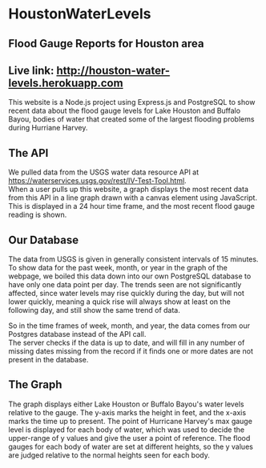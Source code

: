 # HoustonWaterLevels
## Flood Gauge Reports for Houston area

## Live link: http://houston-water-levels.herokuapp.com

This website is a Node.js project using Express.js and PostgreSQL to show recent data about the flood gauge levels for 
Lake Houston and Buffalo Bayou, bodies of water that created some of the largest flooding problems during Hurriane Harvey.
## The API
We pulled data from the USGS water data resource API at https://waterservices.usgs.gov/rest/IV-Test-Tool.html.  
When a user pulls up this website, a graph displays the most recent data from this API in a line graph drawn with a canvas 
element using JavaScript.  This is displayed in a 24 hour time frame, and the most recent flood gauge reading is shown.

## Our Database
The data from USGS is given in generally consistent intervals of 15 minutes.  To show data for the past week, month, or year 
in the graph of the webpage, we boiled this data down into our own PostgreSQL database to have only one data point per day.
The trends seen are not significantly affected, since water levels may rise quickly during the day, but will not lower quickly, 
meaning a quick rise will always show at least on the following day, and still show the same trend of data.

So in the time frames of week, month, and year, the data comes from our Postgres database instead of the API call.  
The server checks if the data is up to date, and will fill in any number of missing dates missing from the record 
if it finds one or more dates are not present in the database.

## The Graph
The graph displays either Lake Houston or Buffalo Bayou's water levels relative to the gauge.  The y-axis marks the height in feet,
and the x-axis marks the time up to present. The point of Hurricane Harvey's max gauge level is displayed for each body of water, 
which was used to decide the upper-range of y values and give the user a point of reference.  The flood gauges for each body of
water are set at different heights, so the y values are judged relative to the normal heights seen for each body.

